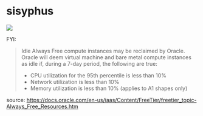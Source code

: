 # sisyphus

![](https://user-images.githubusercontent.com/9930758/216808350-c9dffba5-e139-48fc-b732-d2a9b0caf359.png)

FYI:

> Idle Always Free compute instances may be reclaimed by Oracle. Oracle will deem virtual machine and bare metal compute instances as idle if, during a 7-day period, the following are true:
>
> - CPU utilization for the 95th percentile is less than 10%
> - Network utilization is less than 10%
> - Memory utilization is less than 10% (applies to A1 shapes only)

source: https://docs.oracle.com/en-us/iaas/Content/FreeTier/freetier_topic-Always_Free_Resources.htm
